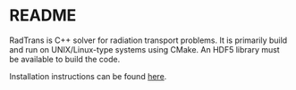 # README #

RadTrans is C++ solver for radiation transport problems.  It is primarily build and run on UNIX/Linux-type systems using CMake.  An HDF5 library must be available to build the code.

Installation instructions can be found [here](Build_Instructions.md).
